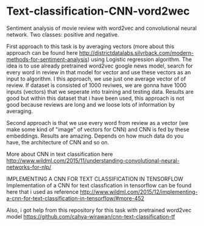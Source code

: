 # Text-classification-CNN-vord2wec
Sentiment analysis of movie review with word2vec and convolutional neural network. Two classes: positive and negative.

First approach to this task is by averaging vectors (more about this approach can be found here http://districtdatalabs.silvrback.com/modern-methods-for-sentiment-analysis) using Logistic regression algorithm. The idea is to use already pretrained word2vec google news model, search for every word in review in that model for vector and use these vectors as an input to algorithm. I this approach, we use just one average vector of of review. If dataset is consisted of 1000 reviwes, we are gonna have 1000 inputs (vectors) that we seperate into training and testing data. Results are good but within this dataset that i have been used, this approach is not good because reviews are long and we loose lots of information by averaging.

Second approach is that we use every word from review as a vector (we make some kind of "image" of vectors for CNN) and CNN is fed by these embeddings. Results are amazing. Depends on how much data do you have, the architecture of CNN and so on. 


More about CNN in text classification here http://www.wildml.com/2015/11/understanding-convolutional-neural-networks-for-nlp/

IMPLEMENTING A CNN FOR TEXT CLASSIFICATION IN TENSORFLOW
Implementation of a CNN for text classfication in tensorflow can be found here that i used as reference http://www.wildml.com/2015/12/implementing-a-cnn-for-text-classification-in-tensorflow/#more-452

Also, i got help from this repository for this task with pretrained word2vec model 
https://github.com/cahya-wirawan/cnn-text-classification-tf
